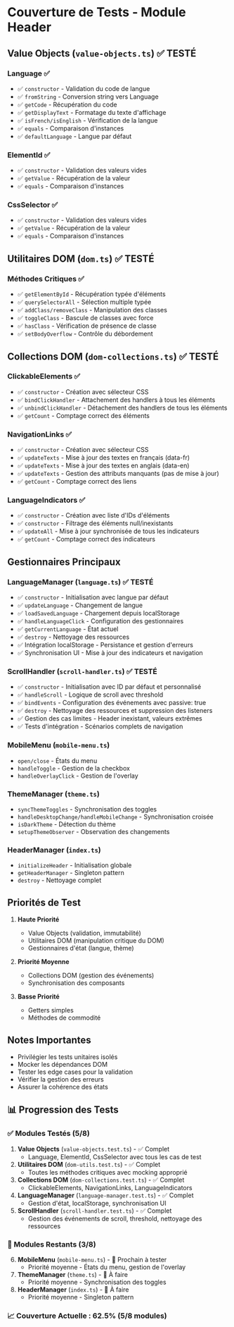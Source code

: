 # Couverture de Tests - Module Header

## Value Objects (`value-objects.ts`) ✅ TESTÉ

### Language ✅

- ✅ `constructor` - Validation du code de langue
- ✅ `fromString` - Conversion string vers Language
- ✅ `getCode` - Récupération du code
- ✅ `getDisplayText` - Formatage du texte d'affichage
- ✅ `isFrench/isEnglish` - Vérification de la langue
- ✅ `equals` - Comparaison d'instances
- ✅ `defaultLanguage` - Langue par défaut

### ElementId ✅

- ✅ `constructor` - Validation des valeurs vides
- ✅ `getValue` - Récupération de la valeur
- ✅ `equals` - Comparaison d'instances

### CssSelector ✅

- ✅ `constructor` - Validation des valeurs vides
- ✅ `getValue` - Récupération de la valeur
- ✅ `equals` - Comparaison d'instances

## Utilitaires DOM (`dom.ts`) ✅ TESTÉ

### Méthodes Critiques ✅

- ✅ `getElementById` - Récupération typée d'éléments
- ✅ `querySelectorAll` - Sélection multiple typée
- ✅ `addClass/removeClass` - Manipulation des classes
- ✅ `toggleClass` - Bascule de classes avec force
- ✅ `hasClass` - Vérification de présence de classe
- ✅ `setBodyOverflow` - Contrôle du débordement

## Collections DOM (`dom-collections.ts`) ✅ TESTÉ

### ClickableElements ✅

- ✅ `constructor` - Création avec sélecteur CSS
- ✅ `bindClickHandler` - Attachement des handlers à tous les éléments
- ✅ `unbindClickHandler` - Détachement des handlers de tous les éléments
- ✅ `getCount` - Comptage correct des éléments

### NavigationLinks ✅

- ✅ `constructor` - Création avec sélecteur CSS
- ✅ `updateTexts` - Mise à jour des textes en français (data-fr)
- ✅ `updateTexts` - Mise à jour des textes en anglais (data-en)
- ✅ `updateTexts` - Gestion des attributs manquants (pas de mise à jour)
- ✅ `getCount` - Comptage correct des liens

### LanguageIndicators ✅

- ✅ `constructor` - Création avec liste d'IDs d'éléments
- ✅ `constructor` - Filtrage des éléments null/inexistants
- ✅ `updateAll` - Mise à jour synchronisée de tous les indicateurs
- ✅ `getCount` - Comptage correct des indicateurs

## Gestionnaires Principaux

### LanguageManager (`language.ts`) ✅ TESTÉ

- ✅ `constructor` - Initialisation avec langue par défaut
- ✅ `updateLanguage` - Changement de langue
- ✅ `loadSavedLanguage` - Chargement depuis localStorage
- ✅ `handleLanguageClick` - Configuration des gestionnaires
- ✅ `getCurrentLanguage` - État actuel
- ✅ `destroy` - Nettoyage des ressources
- ✅ Intégration localStorage - Persistance et gestion d'erreurs
- ✅ Synchronisation UI - Mise à jour des indicateurs et navigation

### ScrollHandler (`scroll-handler.ts`) ✅ TESTÉ

- ✅ `constructor` - Initialisation avec ID par défaut et personnalisé
- ✅ `handleScroll` - Logique de scroll avec threshold
- ✅ `bindEvents` - Configuration des événements avec passive: true
- ✅ `destroy` - Nettoyage des ressources et suppression des listeners
- ✅ Gestion des cas limites - Header inexistant, valeurs extrêmes
- ✅ Tests d'intégration - Scénarios complets de navigation

### MobileMenu (`mobile-menu.ts`)

- `open/close` - États du menu
- `handleToggle` - Gestion de la checkbox
- `handleOverlayClick` - Gestion de l'overlay

### ThemeManager (`theme.ts`)

- `syncThemeToggles` - Synchronisation des toggles
- `handleDesktopChange/handleMobileChange` - Synchronisation croisée
- `isDarkTheme` - Détection du thème
- `setupThemeObserver` - Observation des changements

### HeaderManager (`index.ts`)

- `initializeHeader` - Initialisation globale
- `getHeaderManager` - Singleton pattern
- `destroy` - Nettoyage complet

## Priorités de Test

1. **Haute Priorité**

   - Value Objects (validation, immutabilité)
   - Utilitaires DOM (manipulation critique du DOM)
   - Gestionnaires d'état (langue, thème)

2. **Priorité Moyenne**

   - Collections DOM (gestion des événements)
   - Synchronisation des composants

3. **Basse Priorité**
   - Getters simples
   - Méthodes de commodité

## Notes Importantes

- Privilégier les tests unitaires isolés
- Mocker les dépendances DOM
- Tester les edge cases pour la validation
- Vérifier la gestion des erreurs
- Assurer la cohérence des états

## 📊 Progression des Tests

### ✅ Modules Testés (5/8)

1. **Value Objects** (`value-objects.test.ts`) - ✅ Complet
   - Language, ElementId, CssSelector avec tous les cas de test
2. **Utilitaires DOM** (`dom-utils.test.ts`) - ✅ Complet
   - Toutes les méthodes critiques avec mocking approprié
3. **Collections DOM** (`dom-collections.test.ts`) - ✅ Complet
   - ClickableElements, NavigationLinks, LanguageIndicators
4. **LanguageManager** (`language-manager.test.ts`) - ✅ Complet
   - Gestion d'état, localStorage, synchronisation UI
5. **ScrollHandler** (`scroll-handler.test.ts`) - ✅ Complet
   - Gestion des événements de scroll, threshold, nettoyage des ressources

### 🔄 Modules Restants (3/8)

6. **MobileMenu** (`mobile-menu.ts`) - 🔴 Prochain à tester
   - Priorité moyenne - États du menu, gestion de l'overlay
7. **ThemeManager** (`theme.ts`) - 🔴 À faire
   - Priorité moyenne - Synchronisation des toggles
8. **HeaderManager** (`index.ts`) - 🔴 À faire
   - Priorité moyenne - Singleton pattern

### 📈 Couverture Actuelle : 62.5% (5/8 modules)
